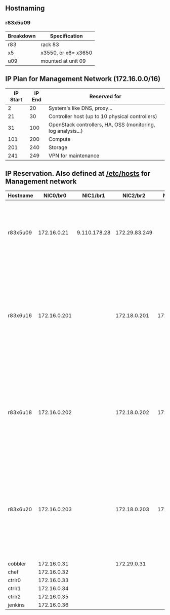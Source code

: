 ## Hostnaming
### r83x5u09
| Breakdown | Specification |
| --- | ------- |
| r83 | rack 83 |
| x5 | x3550, or x6= x3650 |
| u09 | mounted at unit 09 |

## IP Plan for Management Network (172.16.0.0/16)
| IP Start | IP End | Reserved for |
| -------- | ------ | ------------ |
| 2 | 20 | System's like DNS, proxy... |
| 21 | 30 | Controller host (up to 10 physical controllers) |
| 31 | 100 | OpenStack controllers, HA, OSS (monitoring, log analysis...) |
| 101 | 200 | Compute |
| 201 | 240 | Storage |
| 241 | 249 | VPN for maintenance |

## IP Reservation. Also defined at [/etc/hosts](samples/hosts/hosts) for Management network
| Hostname | NIC0/br0 | NIC1/br1 | NIC2/br2 | NIC3/br3 | IMM | Function |
| -------- | ---- | ---- | ---- | ---- | ---- | ---- |
| r83x5u09 | 172.16.0.21 | 9.110.178.28 | 172.29.83.249 | | 172.29.83.9 | controller host. NIC3/br3's IP provides bridge to Cobbler VM to connect into IMM network |
| |  |  |  |  |  |
| r83x6u16 | 172.16.0.201 | | 172.18.0.201 | 172.17.0.201 | 172.29.83.16 | storage node, mounted at unit 16 on rack 83. 172.18 connecting to VM network and 172.17 connecting to Ceph network |
| r83x6u18 | 172.16.0.202 | | 172.18.0.202 | 172.17.0.202 | 172.29.83.18 | storage node, mounted at unit 18 on rack 83. 172.18 connecting to VM network and 172.17 connecting to Ceph network |
| r83x6u20 | 172.16.0.203 | | 172.18.0.203 | 172.17.0.203 | 172.29.83.20 | storage node, mounted at unit 20 on rack 83. 172.18 connecting to VM network and 172.17 connecting to Ceph network |
| |  |  |  |  |  |
| cobbler | 172.16.0.31 | | 172.29.0.31 | |
| chef | 172.16.0.32 | | | |
| ctrlr0 | 172.16.0.33 | | | |
| ctrlr1 | 172.16.0.34 | | | |
| ctrlr2 | 172.16.0.35 | | | |
| jenkins | 172.16.0.36 | | | |
